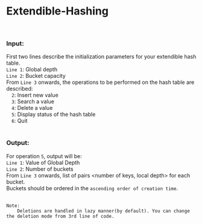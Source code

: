 # Extendible-Hashing
<br>

### Input:
First two lines describe the initialization parameters for your extendible hash table.<br>
`Line 1`: Global depth<br>
`Line 2`: Bucket capacity<br>
From `Line 3` onwards, the operations to be performed on the hash table are described:<br>
&emsp;`2`: Insert new value<br>
&emsp;`3`: Search a value<br>
&emsp;`4`: Delete a value<br>
&emsp;`5`: Display status of the hash table<br>
&emsp;`6`: Quit<br><br>

### Output:
For operation `5`, output will be:<br>
`Line 1`: Value of Global Depth<br>
`Line 2`: Number of buckets<br>
From `Line 3` onwards, list of pairs <number of keys, local depth> for each bucket.<br>
Buckets should be ordered in the `ascending order of creation time`.<br><br>

```
Note:
    Deletions are handled in lazy manner(by default). You can change the deletion mode from 3rd line of code.
```